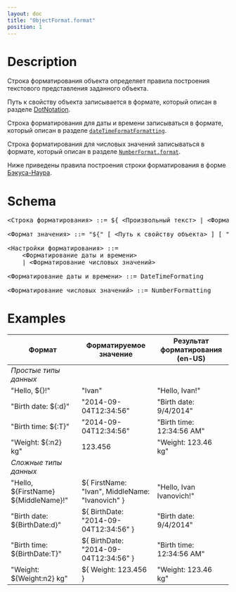 ```yaml
---
layout: doc
title: "ObjectFormat.format"
position: 1
---
```


# Description

Строка форматирования объекта определяет правила построения текстового представления заданного объекта.

Путь к свойству объекта записывается в формате, который описан в разделе [DotNotation](../../DotNotation/).

Строка форматирования для даты и времени записываться в формате, который описан в разделе [`dateTimeFormatFormatting`](../../../Culture/Culture.dateTimeFormatting/).

Строка форматирования для числовых значений записываться в формате, который описан в разделе [`NumberFormat.format`](../../NumberFormat.format/).

Ниже приведены правила построения строки форматирования в форме [Бэкуса-Наура](http://en.wikipedia.org/wiki/Backus%E2%80%93Naur_Form).

# Schema

<pre>
<Строка форматирования> ::= ${ <Произвольный текст> | <Формат значения> }

<Формат значения> ::= "${" [ <Путь к свойству объекта> ] [ ":" <Настройки форматирования> ] "}"

<Настройки форматирования> ::=
    <Форматирование даты и времени>
    | <Форматирование числовых значений>

<Форматирование даты и времени> ::= DateTimeFormating

<Форматирование числовых значений> ::= NumberFormatting
</pre>

# Examples

Формат|Форматируемое значение|Результат форматирования (en-US)
------|----------------------|--------------------------------
_Простые типы данных_||
"Hello, ${}!"|"Ivan"|"Hello, Ivan!"
"Birth date: ${:d}"|"2014-09-04T12:34:56"|"Birth date: 9/4/2014"
"Birth time: ${:T}"|"2014-09-04T12:34:56"|"Birth time: 12:34:56 AM"
"Weight: ${:n2} kg"|123.456|"Weight: 123.46 kg"
_Сложные типы данных_||
"Hello, ${FirstName} ${MiddleName}!"|${ FirstName: "Ivan", MiddleName: "Ivanovich" }|"Hello, Ivan Ivanovich!"
"Birth date: ${BirthDate:d}"|${ BirthDate: "2014-09-04T12:34:56" }|"Birth date: 9/4/2014"
"Birth time: ${BirthDate:T}"|${ BirthDate: "2014-09-04T12:34:56" }|"Birth time: 12:34:56 AM"
"Weight: ${Weight:n2} kg"|${ Weight: 123.456 }|"Weight: 123.46 kg"

